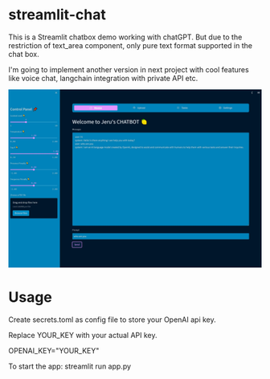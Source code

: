 # streamlit-chat

This is a Streamlit chatbox demo working with chatGPT. But due to the restriction of text_area component, only pure text format supported in the chat box.

I'm going to implement another version in next project with cool features like voice chat, langchain integration with private API etc.

![image](https://github.com/Jeru2023/streamlit-chat/blob/main/image/screen.jpg?raw=true)

# Usage
Create secrets.toml as config file to store your OpenAI api key.

Replace YOUR_KEY with your actual API key.

OPENAI_KEY="YOUR_KEY"

To start the app: streamlit run app.py
